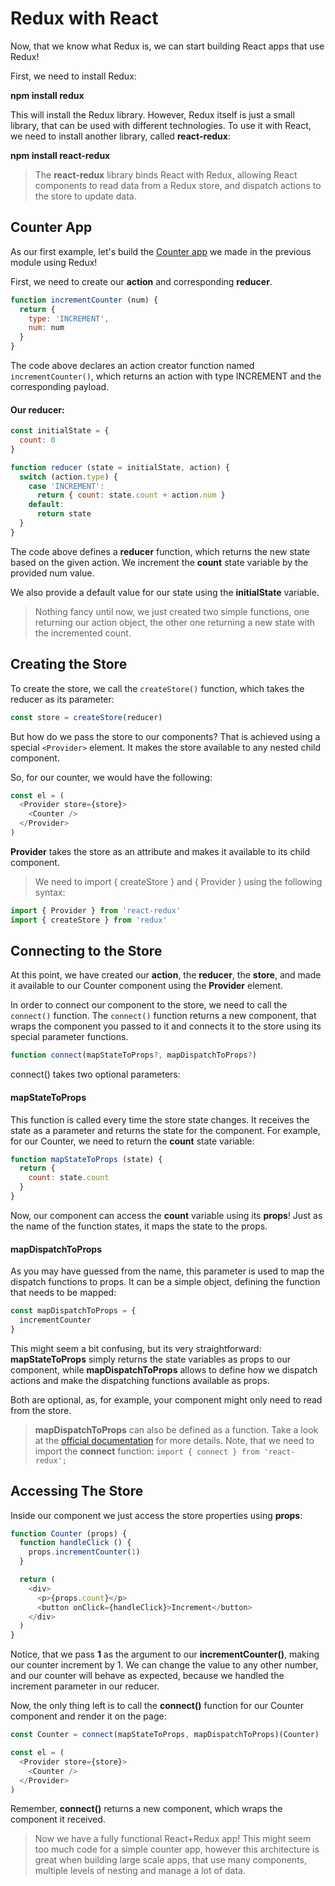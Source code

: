 # Redux with React

Now, that we know what Redux is, we can start building React apps that use Redux!

First, we need to install Redux:

**npm install redux**

This will install the Redux library.
However, Redux itself is just a small library, that can be used with different technologies.
To use it with React, we need to install another library, called **react-redux**:

**npm install react-redux**

> The **react-redux** library binds React with Redux, allowing React components to read data from a Redux store, and dispatch actions to the store to update data.

## Counter App

As our first example, let's build the [Counter app]() we made in the previous module using Redux!

First, we need to create our **action** and corresponding **reducer**.

```js
function incrementCounter (num) {
  return {
    type: 'INCREMENT',
    num: num
  }
}
```

The code above declares an action creator function named `incrementCounter()`, which returns an action with type INCREMENT and the corresponding payload.

#### Our reducer:

```js
const initialState = {
  count: 0
}

function reducer (state = initialState, action) {
  switch (action.type) {
    case 'INCREMENT':
      return { count: state.count + action.num }
    default:
      return state
  }
}
```

The code above defines a **reducer** function, which returns the new state based on the given action. We increment the **count** state variable by the provided num value.

We also provide a default value for our state using the **initialState** variable.

> Nothing fancy until now, we just created two simple functions, one returning our action object, the other one returning a new state with the incremented count.

## Creating the Store

To create the store, we call the `createStore()` function, which takes the reducer as its parameter:

```js
const store = createStore(reducer)
```

But how do we pass the store to our components?
That is achieved using a special `<Provider>` element. It makes the store available to any nested child component.

So, for our counter, we would have the following:

```js
const el = (
  <Provider store={store}>
    <Counter />
  </Provider>
)
```

**Provider** takes the store as an attribute and makes it available to its child component.

> We need to import { createStore } and { Provider } using the following syntax:

```js
import { Provider } from 'react-redux'
import { createStore } from 'redux'
```

## Connecting to the Store

At this point, we have created our **action**, the **reducer**, the **store**, and made it available to our Counter component using the **Provider** element.

In order to connect our component to the store, we need to call the `connect()` function.
The `connect()` function returns a new component, that wraps the component you passed to it and connects it to the store using its special parameter functions.

```js
function connect(mapStateToProps?, mapDispatchToProps?)
```

connect() takes two optional parameters:

#### mapStateToProps

This function is called every time the store state changes. It receives the state as a parameter and returns the state for the component.
For example, for our Counter, we need to return the **count** state variable:

```js
function mapStateToProps (state) {
  return {
    count: state.count
  }
}
```

Now, our component can access the **count** variable using its **props**! Just as the name of the function states, it maps the state to the props.

#### mapDispatchToProps

As you may have guessed from the name, this parameter is used to map the dispatch functions to props.
It can be a simple object, defining the function that needs to be mapped:

```js
const mapDispatchToProps = {
  incrementCounter
}
```

This might seem a bit confusing, but its very straightforward: **mapStateToProps** simply returns the state variables as props to our component, while **mapDispatchToProps** allows to define how we dispatch actions and make the dispatching functions available as props.

Both are optional, as, for example, your component might only need to read from the store.

> **mapDispatchToProps** can also be defined as a function. Take a look at the [official documentation](https://react-redux.js.org/using-react-redux/connect-mapdispatch) for more details.
> Note, that we need to import the **connect** function: `import { connect } from 'react-redux';`

## Accessing The Store

Inside our component we just access the store properties using **props**:

```js
function Counter (props) {
  function handleClick () {
    props.incrementCounter(1)
  }

  return (
    <div>
      <p>{props.count}</p>
      <button onClick={handleClick}>Increment</button>
    </div>
  )
}
```

Notice, that we pass **1** as the argument to our **incrementCounter()**, making our counter increment by 1. We can change the value to any other number, and our counter will behave as expected, because we handled the increment parameter in our reducer.

Now, the only thing left is to call the **connect()** function for our Counter component and render it on the page:

```js
const Counter = connect(mapStateToProps, mapDispatchToProps)(Counter)

const el = (
  <Provider store={store}>
    <Counter />
  </Provider>
)
```

Remember, **connect()** returns a new component, which wraps the component it received.

> Now we have a fully functional React+Redux app!
> This might seem too much code for a simple counter app, however this architecture is great when building large scale apps, that use many components, multiple levels of nesting and manage a lot of data.
